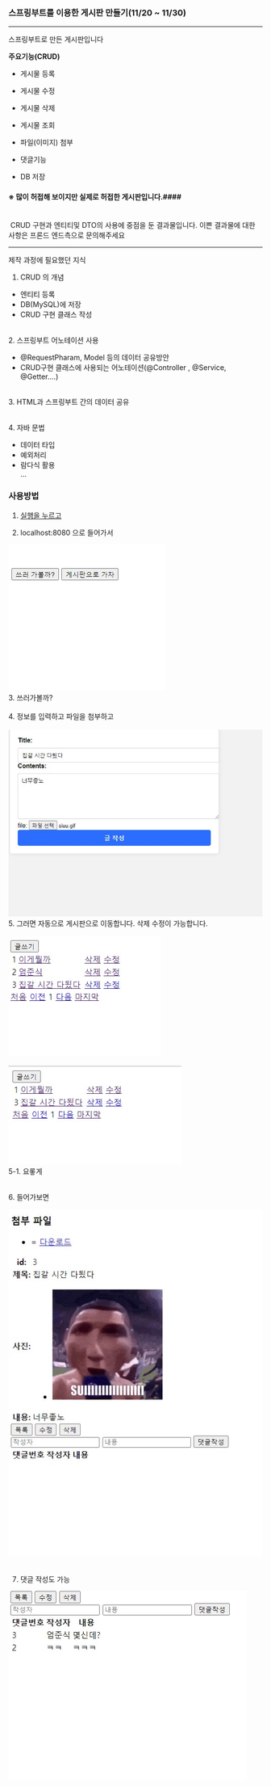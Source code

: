 ### 스프링부트를 이용한 게시판 만들기(11/20 ~ 11/30)

---

스프링부트로 만든 게시판입니다

__주요기능(CRUD)__
- 게시물 등록
- 게시물 수정
- 게시물 삭제
- 게시물 조회

- 파일(이미지) 첨부
- 댓글기능
- DB 저장


#### ※ 많이 허접해 보이지만 실제로 허접한 게시판입니다.####

<br> &nbsp;CRUD 구현과 엔티티및 DTO의 사용에 중점을 둔 결과물입니다.
이쁜 결과물에 대한 사항은 프론드 엔드측으로 문의해주세요


----
제작 과정에 필요했던 지식

1. CRUD 의 개념

 - 엔티티 등록
 - DB(MySQL)에 저장
 - CRUD 구현 클래스 작성

<br>2. 스프링부트 어노테이션 사용
  - @RequestPharam, Model 등의 데이터 공유방안
  - CRUD구현 클래스에 사용되는 어노테이션(@Controller , @Service, @Getter....)

<br> 3. HTML과 스프링부트 간의 데이터 공유

<br> 4. 자바 문법
 - 데이터 타입
 - 예외처리
 - 람다식 활용
 <br>...


### __사용방법__

1. [실행을 누르고](http://localhost:8080/)

2. localhost:8080 으로 들어가서

<div class="test_image">
  <img src="./imgs/1.jpg">
</div>
3. 쓰러가볼까?<br>
<br>
4. 정보를 입력하고 파일을 첨부하고<br>

<br>
<div class="test_image">
  <img src="./imgs/2.jpg">
</div>
5. 그러면 자동으로 게시판으로 이동합니다. 삭제 수정이 가능합니다.<br>

<br>
<div class="test_image">
  <img src="./imgs/3.jpg">
</div><br>

<div class="test_image">
  <img src="./imgs/6.jpg">
</div>
5-1. 요롷게

<br>6. 들어가보면

<div class="test_image">
  <img src="./imgs/4.jpg">
</div> <br>

7. 댓글 작성도 가능

<div class="test_image">
  <img src="./imgs/5.jpg">
</div> <br>
